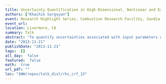 ```yaml
---
title: Uncertainty Quantification in High-Dimensional, Nonlinear and Expensive Models
authors: ["Khachik Sargsyan"]
event: Research Highlight Series, Combustion Research Facility, Sandia, Livermore
event_url: 
location: Livermore, CA
summary: Talk
abstract: "To quantify uncertainties associated with input parameters of a physical model, one often employs surrogate models. We rely on Polynomial Chaos (PC) surrogates that replace complex models in studies requiring prohibitively many simulations. However, the classical methods for uncertainty quantification and surrogate construction are challenged by the high dimensionality and nonlinearity of the models at hand. To alleviate these difficulties, select state-of-the-art tools from machine learning, such as Bayesian compressive sensing and random forest classifiers, are ported and enhanced, in order to build efficient sparse surrogate representations with quantified uncertainty. Application to an 80-dimensional climate land model shows promising results, leading to efficient global sensitivity analysis and dimensionality reduction.<br><br><br><br>"
date: "2013-11-21"
publishDate: "2013-11-21"
tags:  []
all_day:  false
featured:  false
math:  true
url_pdf: ""
loc: "$WW/repos/talk_dist/rhs_crf_13"
---
```

